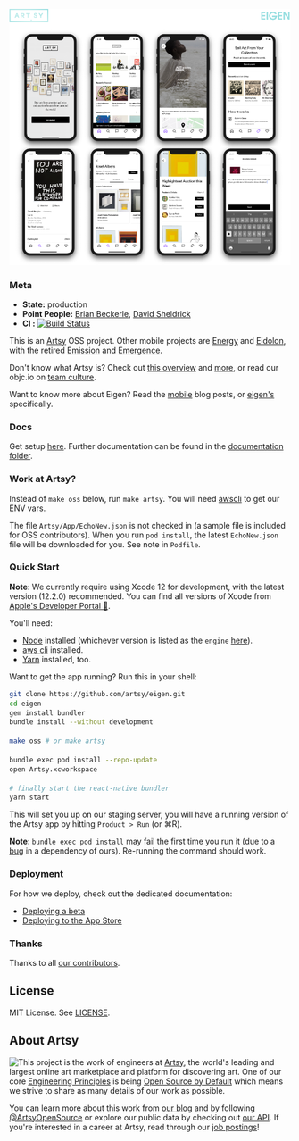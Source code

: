 <a href="http://iphone.artsy.net"><img src ="docs/screenshots/overview.png"></a>

### Meta

- **State:** production
- **Point People:** [Brian Beckerle](https://github.com/brainbicycle), [David Sheldrick](https://github.com/ds300)
- **CI :** [![Build Status](https://circleci.com/gh/artsy/eigen/tree/master.svg?style=shield&circle-token=f7a3e9b08ab306cd01a15da49933c0774d508ecb)](https://circleci.com/gh/artsy/eigen)

This is an [Artsy](https://github.com/artsy) OSS project. Other mobile projects are [Energy](https://github.com/artsy/energy) and [Eidolon](https://github.com/artsy/eidolon), with the retired [Emission](https://github.com/artsy/emission) and [Emergence](https://github.com/artsy/emergence).

Don't know what Artsy is? Check out [this overview](https://github.com/artsy/meta/blob/master/meta/what_is_artsy.md) and [more](https://github.com/artsy/meta/blob/master/README.md), or read our objc.io on [team culture](https://www.objc.io/issues/22-scale/artsy).

Want to know more about Eigen? Read the [mobile](http://artsy.github.io/blog/categories/mobile/) blog posts, or [eigen's](http://artsy.github.io/blog/categories/eigen/) specifically.

### Docs

Get setup [here](docs/getting_started.md). Further documentation can be found in the [documentation folder](docs#readme).

### Work at Artsy?

Instead of `make oss` below, run `make artsy`. You will need [awscli](https://formulae.brew.sh/formula/awscli) to get our ENV vars.

The file `Artsy/App/EchoNew.json` is not checked in (a sample file is included for OSS contributors). When you run `pod install`, the latest `EchoNew.json` file will be downloaded for you. See note in `Podfile`.

### Quick Start

**Note**: We currently require using Xcode 12 for development, with the latest version (12.2.0) recommended. You can find all versions of Xcode from [Apple's Developer Portal 🔐](http://developer.apple.com/download/more/).

You'll need:

- [Node](https://nodejs.org/en/) installed (whichever version is listed as the `engine` [here](https://github.com/artsy/emission/blob/master/package.json)).
- [aws cli](https://formulae.brew.sh/formula/awscli) installed.
- [Yarn](https://yarnpkg.com/en/) installed, too.

Want to get the app running? Run this in your shell:

```sh
git clone https://github.com/artsy/eigen.git
cd eigen
gem install bundler
bundle install --without development

make oss # or make artsy

bundle exec pod install --repo-update
open Artsy.xcworkspace

# finally start the react-native bundler
yarn start
```

This will set you up on our staging server, you will have a running version of the Artsy app by hitting `Product > Run` (or ⌘R).

**Note**: `bundle exec pod install` may fail the first time you run it (due to a [bug](https://github.com/orta/cocoapods-keys/issues/127) in a dependency of ours). Re-running the command should work.

### Deployment

For how we deploy, check out the dedicated documentation:

- [Deploying a beta](docs/deploy_to_beta.md)
- [Deploying to the App Store](docs/deploy_to_app_store.md)

### Thanks

Thanks to all [our contributors](/docs/thanks.md).

## License

MIT License. See [LICENSE](LICENSE).

## About Artsy

<a href="https://www.artsy.net/">
  <img align="left" src="https://avatars2.githubusercontent.com/u/546231?s=200&v=4"/>
</a>

This project is the work of engineers at [Artsy][footer_website], the world's
leading and largest online art marketplace and platform for discovering art.
One of our core [Engineering Principles][footer_principles] is being [Open
Source by Default][footer_open] which means we strive to share as many details
of our work as possible.

You can learn more about this work from [our blog][footer_blog] and by following
[@ArtsyOpenSource][footer_twitter] or explore our public data by checking out
[our API][footer_api]. If you're interested in a career at Artsy, read through
our [job postings][footer_jobs]!

[footer_website]: https://www.artsy.net/
[footer_principles]: https://github.com/artsy/README/blob/master/culture/engineering-principles.md
[footer_open]: https://github.com/artsy/README/blob/master/culture/engineering-principles.md#open-source-by-default
[footer_blog]: https://artsy.github.io/
[footer_twitter]: https://twitter.com/ArtsyOpenSource
[footer_api]: https://developers.artsy.net/
[footer_jobs]: https://www.artsy.net/jobs

